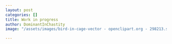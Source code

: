 ```yaml
---
layout: post
categories: []
title: Work in progress
author: DominantInChastity
image: "/assets/images/bird-in-cage-vector - openclipart.org - 298213.svg"

---
```

